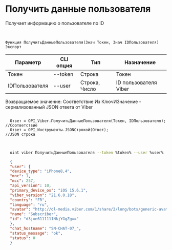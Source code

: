 ﻿---
sidebar_position: 3
---

# Получить данные пользователя
 Получает информацию о пользователе по ID


<br/>


`Функция ПолучитьДанныеПользователя(Знач Токен, Знач IDПользователя) Экспорт`

  | Параметр | CLI опция | Тип | Назначение |
  |-|-|-|-|
  | Токен | --token | Строка | Токен |
  | IDПользователя | --user | Строка, Число | ID пользователя Viber |

  
  Возвращаемое значение:   Соответствие Из КлючИЗначение - сериализованный JSON ответа от Viber





```bsl title="Пример кода"
  
  Ответ = OPI_Viber.ПолучитьДанныеПользователя(Токен, IDПользователя);  //Соответствие
  Ответ = OPI_Инструменты.JSONСтрокой(Ответ);                           //JSON строка
  
```
	


```sh title="Пример команды CLI"
    
  oint viber ПолучитьДанныеПользователя --token %token% --user %user%

```

```json title="Результат"
  {
  "user": {
  "device_type": "iPhone8,4",
  "mnc": 1,
  "mcc": 257,
  "api_version": 10,
  "primary_device_os": "iOS 15.6.1",
  "viber_version": "21.6.0.18",
  "country": "FR",
  "language": "ru",
  "avatar": "http://dl-media.viber.com/1/share/2/long/bots/generic-avatar%402x.png",
  "name": "Subscriber",
  "id": "d3jxe6111111NkjYGgZg=="
  },
  "chat_hostname": "SN-CHAT-07_",
  "status_message": "ok",
  "status": 0
  }
```
